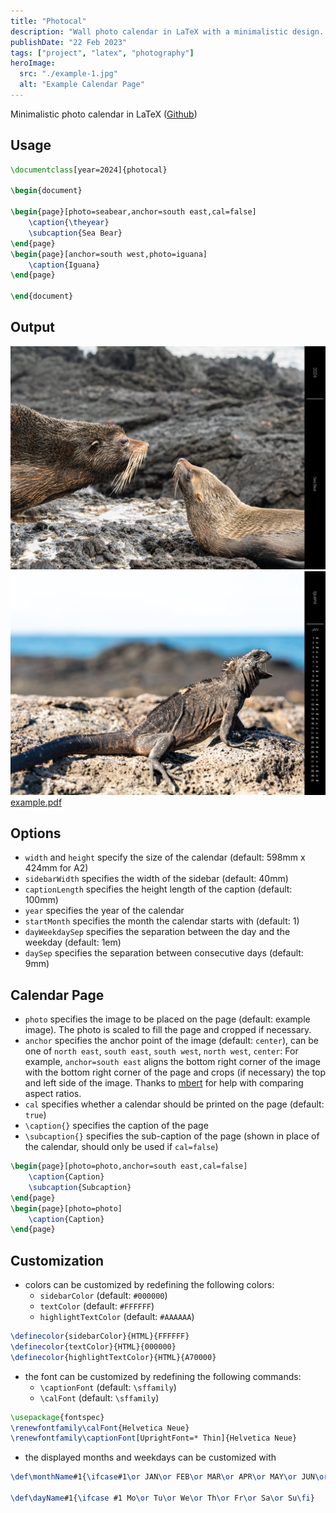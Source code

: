 ```yaml
---
title: "Photocal"
description: "Wall photo calendar in LaTeX with a minimalistic design. Written with TikZ."
publishDate: "22 Feb 2023"
tags: ["project", "latex", "photography"]
heroImage:
  src: "./example-1.jpg"
  alt: "Example Calendar Page"
---
```


Minimalistic photo calendar in LaTeX ([Github](https://github.com/wirhabenzeit/photocal))

## Usage

```latex
\documentclass[year=2024]{photocal}

\begin{document}

\begin{page}[photo=seabear,anchor=south east,cal=false]
    \caption{\theyear}
    \subcaption{Sea Bear}
\end{page}
\begin{page}[anchor=south west,photo=iguana]
    \caption{Iguana}
\end{page}

\end{document}
```

## Output

![Example title](./example-0.jpg)
![Example Jan](./example-1.jpg)
[example.pdf](./example.pdf)

## Options

- `width` and `height` specify the size of the calendar (default: 598mm x 424mm for A2)
- `sidebarWidth` specifies the width of the sidebar (default: 40mm)
- `captionLength` specifies the height length of the caption (default: 100mm)
- `year` specifies the year of the calendar
- `startMonth` specifies the month the calendar starts with (default: 1)
- `dayWeekdaySep` specifies the separation between the day and the weekday (default: 1em)
- `daySep` specifies the separation between consecutive days (default: 9mm)

## Calendar Page

- `photo` specifies the image to be placed on the page (default: example image). The photo is scaled to fill the page and cropped if necessary.
- `anchor` specifies the anchor point of the image (default: `center`), can be one of `north east`, `south east`, `south west`, `north west`, `center`: For example, `anchor=south east` aligns the bottom right corner of the image with the bottom right corner of the page and crops (if necessary) the top and left side of the image. Thanks to [mbert](https://tex.stackexchange.com/questions/702331/how-to-compare-aspect-ratios/702336#702336) for help with comparing aspect ratios.
- `cal` specifies whether a calendar should be printed on the page (default: `true`)
- `\caption{}` specifies the caption of the page
- `\subcaption{}` specifies the sub-caption of the page (shown in place of the calendar, should only be used if `cal=false`)

```latex
\begin{page}[photo=photo,anchor=south east,cal=false]
    \caption{Caption}
    \subcaption{Subcaption}
\end{page}
\begin{page}[photo=photo]
    \caption{Caption}
\end{page}
```

## Customization

- colors can be customized by redefining the following colors:
  - `sidebarColor` (default: `#000000`)
  - `textColor` (default: `#FFFFFF`)
  - `highlightTextColor` (default: `#AAAAAA`)

```latex
\definecolor{sidebarColor}{HTML}{FFFFFF}
\definecolor{textColor}{HTML}{000000}
\definecolor{highlightTextColor}{HTML}{A70000}
```

- the font can be customized by redefining the following commands:
  - `\captionFont` (default: `\sffamily`)
  - `\calFont` (default: `\sffamily`)

```latex
\usepackage{fontspec}
\renewfontfamily\calFont{Helvetica Neue}
\renewfontfamily\captionFont[UprightFont=* Thin]{Helvetica Neue}
```

- the displayed months and weekdays can be customized with

```latex
\def\monthName#1{\ifcase#1\or JAN\or FEB\or MAR\or APR\or MAY\or JUN\or JUL\or AUG\or SEP\or OCT\or NOV\or DEC\fi}

\def\dayName#1{\ifcase #1 Mo\or Tu\or We\or Th\or Fr\or Sa\or Su\fi}
```
